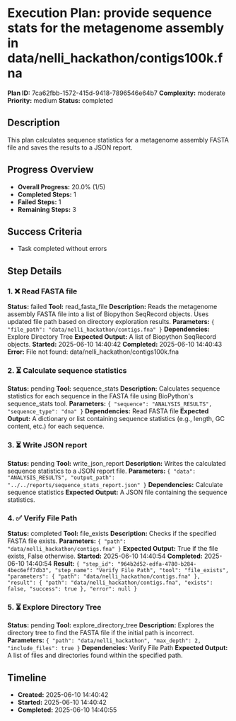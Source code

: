 # Execution Plan: provide sequence stats for the metagenome assembly in data/nelli_hackathon/contigs100k.fna

**Plan ID:** 7ca62fbb-1572-415d-9418-7896546e64b7
**Complexity:** moderate
**Priority:** medium
**Status:** completed

## Description
This plan calculates sequence statistics for a metagenome assembly FASTA file and saves the results to a JSON report.

## Progress Overview
- **Overall Progress:** 20.0% (1/5)
- **Completed Steps:** 1
- **Failed Steps:** 1
- **Remaining Steps:** 3

## Success Criteria
- Task completed without errors

## Step Details

### 1. ❌ Read FASTA file

**Status:** failed
**Tool:** read_fasta_file
**Description:** Reads the metagenome assembly FASTA file into a list of Biopython SeqRecord objects. Uses updated file path based on directory exploration results.
**Parameters:** `{
  "file_path": "data/nelli_hackathon/contigs.fna"
}`
**Dependencies:** Explore Directory Tree
**Expected Output:** A list of Biopython SeqRecord objects.
**Started:** 2025-06-10 14:40:42
**Completed:** 2025-06-10 14:40:43
**Error:** File not found: data/nelli_hackathon/contigs100k.fna

### 2. ⏳ Calculate sequence statistics

**Status:** pending
**Tool:** sequence_stats
**Description:** Calculates sequence statistics for each sequence in the FASTA file using BioPython's sequence_stats tool.
**Parameters:** `{
  "sequence": "ANALYSIS_RESULTS",
  "sequence_type": "dna"
}`
**Dependencies:** Read FASTA file
**Expected Output:** A dictionary or list containing sequence statistics (e.g., length, GC content, etc.) for each sequence.

### 3. ⏳ Write JSON report

**Status:** pending
**Tool:** write_json_report
**Description:** Writes the calculated sequence statistics to a JSON report file.
**Parameters:** `{
  "data": "ANALYSIS_RESULTS",
  "output_path": "../../reports/sequence_stats_report.json"
}`
**Dependencies:** Calculate sequence statistics
**Expected Output:** A JSON file containing the sequence statistics.

### 4. ✅ Verify File Path

**Status:** completed
**Tool:** file_exists
**Description:** Checks if the specified FASTA file exists.
**Parameters:** `{
  "path": "data/nelli_hackathon/contigs.fna"
}`
**Expected Output:** True if the file exists, False otherwise.
**Started:** 2025-06-10 14:40:54
**Completed:** 2025-06-10 14:40:54
**Result:** `{
  "step_id": "964b2d52-edfa-4780-b284-4bec6eff7db3",
  "step_name": "Verify File Path",
  "tool": "file_exists",
  "parameters": {
    "path": "data/nelli_hackathon/contigs.fna"
  },
  "result": {
    "path": "data/nelli_hackathon/contigs.fna",
    "exists": false,
    "success": true
  },
  "error": null
}`

### 5. ⏳ Explore Directory Tree

**Status:** pending
**Tool:** explore_directory_tree
**Description:** Explores the directory tree to find the FASTA file if the initial path is incorrect.
**Parameters:** `{
  "path": "data/nelli_hackathon",
  "max_depth": 2,
  "include_files": true
}`
**Dependencies:** Verify File Path
**Expected Output:** A list of files and directories found within the specified path.


## Timeline

- **Created:** 2025-06-10 14:40:42
- **Started:** 2025-06-10 14:40:42
- **Completed:** 2025-06-10 14:40:55
